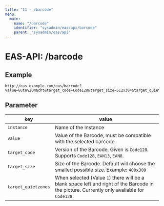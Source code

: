 ```yaml
---
title: "11 - /barcode"
menu:
  main:
    name: "/barcode"
    identifier: "sysadmin/eas/api/barcode"
    parent: "sysadmin/eas/api"
---
```

#  EAS-API: /barcode

##  Example

```url
http://eas.example.com/eas/barcode?value=Gute%20Nacht&target_code=Code128&target_size=512x384&target_quietzones=1&instance=example
```


##  Parameter


|key|value|
|---|---|
|`instance`          |Name of the Instance|
|`value`             |Value of the Barcode, must be compatible with the selected barcode.|
|`target_code`       |Version of the Barcode, Given is `Code128`. Supports `Code128`, `EAN13`, `EAN8`.|
|`target_size`       |Size of the Barcode. Default will choose the smalled possible size. Example: `400x300`|
|`target_quietzones` |When selected (Value `1`) there will be a blank space left and right of the Barcode in the picture. Currently only avaliable for `Code128`.|

 
